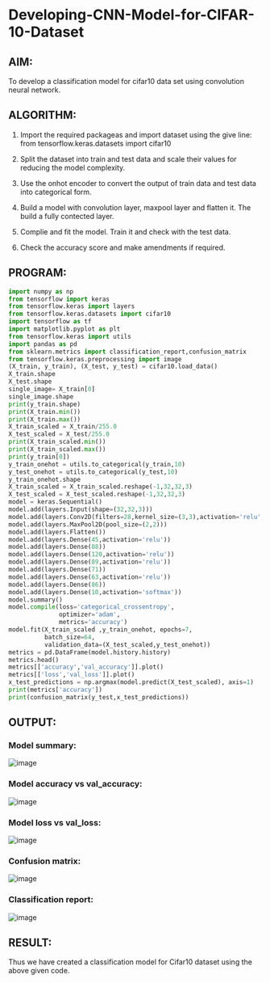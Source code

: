 # Developing-CNN-Model-for-CIFAR-10-Dataset
## AIM:
To develop a classification model for cifar10 data set using convolution neural network.

## ALGORITHM:
1. Import the required packageas and import dataset using the give line: from tensorflow.keras.datasets import cifar10

2. Split the dataset into train and test data and scale their values for reducing the model complexity.

3. Use the onhot encoder to convert the output of train data and test data into categorical form.

4. Build a model with convolution layer, maxpool layer and flatten it. The build a fully contected layer.

5. Complie and fit the model. Train it and check with the test data.

6. Check the accuracy score and make amendments if required.
## PROGRAM:
```python
import numpy as np
from tensorflow import keras
from tensorflow.keras import layers
from tensorflow.keras.datasets import cifar10
import tensorflow as tf
import matplotlib.pyplot as plt
from tensorflow.keras import utils
import pandas as pd
from sklearn.metrics import classification_report,confusion_matrix
from tensorflow.keras.preprocessing import image
(X_train, y_train), (X_test, y_test) = cifar10.load_data()
X_train.shape
X_test.shape
single_image= X_train[0]
single_image.shape
print(y_train.shape)
print(X_train.min())
print(X_train.max())
X_train_scaled = X_train/255.0
X_test_scaled = X_test/255.0
print(X_train_scaled.min())
print(X_train_scaled.max())
print(y_train[0])
y_train_onehot = utils.to_categorical(y_train,10)
y_test_onehot = utils.to_categorical(y_test,10)
y_train_onehot.shape
X_train_scaled = X_train_scaled.reshape(-1,32,32,3) 
X_test_scaled = X_test_scaled.reshape(-1,32,32,3)
model = keras.Sequential()
model.add(layers.Input(shape=(32,32,3)))
model.add(layers.Conv2D(filters=28,kernel_size=(3,3),activation='relu',padding='same'))
model.add(layers.MaxPool2D(pool_size=(2,2)))
model.add(layers.Flatten())
model.add(layers.Dense(45,activation='relu'))
model.add(layers.Dense(88))
model.add(layers.Dense(120,activation='relu'))
model.add(layers.Dense(89,activation='relu'))
model.add(layers.Dense(71))
model.add(layers.Dense(63,activation='relu'))
model.add(layers.Dense(86))
model.add(layers.Dense(10,activation='softmax'))
model.summary()
model.compile(loss='categorical_crossentropy',
              optimizer='adam',
              metrics='accuracy')
model.fit(X_train_scaled ,y_train_onehot, epochs=7,
          batch_size=64,
          validation_data=(X_test_scaled,y_test_onehot))
metrics = pd.DataFrame(model.history.history)
metrics.head()
metrics[['accuracy','val_accuracy']].plot()
metrics[['loss','val_loss']].plot()
x_test_predictions = np.argmax(model.predict(X_test_scaled), axis=1)
print(metrics['accuracy'])
print(confusion_matrix(y_test,x_test_predictions))
```
## OUTPUT:
### Model summary:
![image](https://github.com/gpavithra673/Workshop-2-Developing-CNN-Model-for-CIFAR-10-Dataset/assets/93427264/35e79522-976d-406c-9dc3-3e97a2d7b899)
### Model accuracy vs val_accuracy:
![image](https://github.com/gpavithra673/Workshop-2-Developing-CNN-Model-for-CIFAR-10-Dataset/assets/93427264/74c27ac6-5785-447f-94b6-1358f47fdf8e)
### Model loss vs val_loss:
![image](https://github.com/gpavithra673/Workshop-2-Developing-CNN-Model-for-CIFAR-10-Dataset/assets/93427264/6c11219d-cc19-46c3-9246-b0de44eba345)
### Confusion matrix:
![image](https://github.com/gpavithra673/Workshop-2-Developing-CNN-Model-for-CIFAR-10-Dataset/assets/93427264/71fdbceb-52ab-4360-8579-970bc1ac6ff8)
### Classification report:
![image](https://github.com/gpavithra673/Workshop-2-Developing-CNN-Model-for-CIFAR-10-Dataset/assets/93427264/193ffe7a-7c7e-4b1e-83ef-2b9f53627740)

## RESULT:
Thus we have created a classification model for Cifar10 dataset using the above given code.
